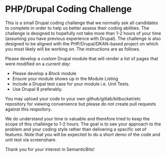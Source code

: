 # PHP/Drupal Coding Challenge

This is a small Drupal coding challenge that we normally ask all candidates to complete in order to help us better assess their coding abilities. The challenge is designed to hopefully not take more than 1-2 hours of your time (assuming you have previous experience with Drupal). The challenge is also designed to be aligned with the PHP/Drupal/DKAN-based project on which you most likely will be working on. The instructions are as follows.

Please develop a _custom_ Drupal module that will render a list of pages that were modified on a _current day_:
* Please develop a _Block_ module
* Ensure your module shows up in the Module Listing
* Include a Drupal test case for your module i.e. Unit Tests.
* Use Drupal 8 preferably.

You may upload your code to your own github/gitlab/bitbucket/etc repository for viewing convenience but please do not create pull requests against this respoitory.

We do understand your time is valuable and therefore tried to keep the scope of this challenge to 1-2 hours. The goal is to see your approach to the problem and your coding style rather than delivering a specific set of features. Note that you will be expected to do a short demo of the code and unit test via screenshare.

Thank you for your interest in SemanticBits!
